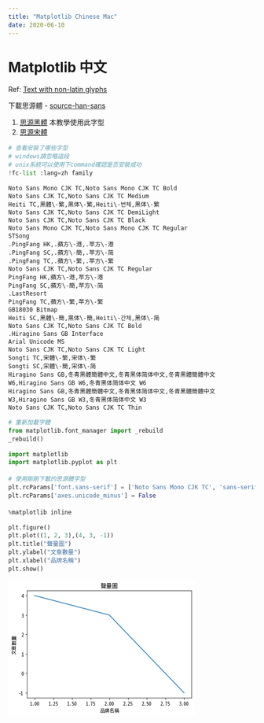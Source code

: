 ```yaml
---
title: "Matplotlib Chinese Mac"
date: 2020-06-10
---
```


# Matplotlib 中文

Ref: [Text with non-latin glyphs](https://matplotlib.org/3.1.0/tutorials/text/text_props.html#text-with-non-latin-glyphs)

下載思源體 - [source-han-sans](https://github.com/adobe-fonts/source-han-sans)

1. [思源黑體](https://noto-website-2.storage.googleapis.com/pkgs/NotoSansCJKtc-hinted.zip)
    本教學使用此字型
2. [思源宋體](https://noto-website-2.storage.googleapis.com/pkgs/NotoSerifCJKtc-hinted.zip)


```python
# 查看安裝了哪些字型
# windows請忽略這段
# unix系統可以使用下command確認是否安裝成功
!fc-list :lang=zh family
```

    Noto Sans Mono CJK TC,Noto Sans Mono CJK TC Bold
    Noto Sans CJK TC,Noto Sans CJK TC Medium
    Heiti TC,黑體\-繁,黒体\-繁,Heiti\-번체,黑体\-繁
    Noto Sans CJK TC,Noto Sans CJK TC DemiLight
    Noto Sans CJK TC,Noto Sans CJK TC Black
    Noto Sans Mono CJK TC,Noto Sans Mono CJK TC Regular
    STSong
    .PingFang HK,.蘋方\-港,.苹方\-港
    .PingFang SC,.蘋方\-簡,.苹方\-简
    .PingFang TC,.蘋方\-繁,.苹方\-繁
    Noto Sans CJK TC,Noto Sans CJK TC Regular
    PingFang HK,蘋方\-港,苹方\-港
    PingFang SC,蘋方\-簡,苹方\-简
    .LastResort
    PingFang TC,蘋方\-繁,苹方\-繁
    GB18030 Bitmap
    Heiti SC,黑體\-簡,黒体\-簡,Heiti\-간체,黑体\-简
    Noto Sans CJK TC,Noto Sans CJK TC Bold
    .Hiragino Sans GB Interface
    Arial Unicode MS
    Noto Sans CJK TC,Noto Sans CJK TC Light
    Songti TC,宋體\-繁,宋体\-繁
    Songti SC,宋體\-簡,宋体\-简
    Hiragino Sans GB,冬青黑體簡體中文,冬青黑体简体中文,冬青黑體簡體中文 W6,Hiragino Sans GB W6,冬青黑体简体中文 W6
    Hiragino Sans GB,冬青黑體簡體中文,冬青黑体简体中文,冬青黑體簡體中文 W3,Hiragino Sans GB W3,冬青黑体简体中文 W3
    Noto Sans CJK TC,Noto Sans CJK TC Thin



```python
# 重新加載字體
from matplotlib.font_manager import _rebuild
_rebuild()
```


```python
import matplotlib 
import matplotlib.pyplot as plt

# 使用剛剛下載的思源體字型
plt.rcParams['font.sans-serif'] = ['Noto Sans Mono CJK TC', 'sans-serif'] 
plt.rcParams['axes.unicode_minus'] = False

%matplotlib inline
```


```python
plt.figure()
plt.plot((1, 2, 3),(4, 3, -1))
plt.title("聲量圖")
plt.ylabel("文章數量")
plt.xlabel("品牌名稱") 
plt.show()
```


![png](matplotlib_chinese_mac_files/matplotlib_chinese_mac_4_0.png)

